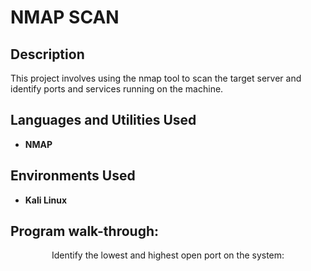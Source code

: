 # 
<h1>NMAP SCAN</h1>

<h2>Description</h2>
This project involves using the nmap tool to scan the target server and identify ports and services running on the machine.
<br />

<h2>Languages and Utilities Used</h2>

- <b>NMAP</b> 

<h2>Environments Used </h2>

- <b>Kali Linux</b> 

<h2>Program walk-through:</h2>

<p align="center">
Identify the lowest and highest open port on the system: <br/>
